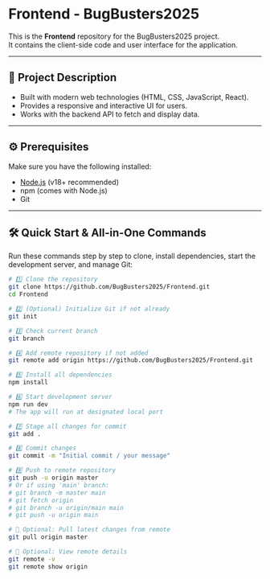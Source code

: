 # Frontend - BugBusters2025

This is the **Frontend** repository for the BugBusters2025 project.  
It contains the client-side code and user interface for the application.

---

## 🔹 Project Description

- Built with modern web technologies (HTML, CSS, JavaScript, React).  
- Provides a responsive and interactive UI for users.  
- Works with the backend API to fetch and display data.  

---

## ⚙️ Prerequisites

Make sure you have the following installed:

- [Node.js](https://nodejs.org/) (v18+ recommended)  
- npm (comes with Node.js)  
- Git  

---

## 🛠️ Quick Start & All-in-One Commands

Run these commands step by step to clone, install dependencies, start the development server, and manage Git:

```bash
# 1️⃣ Clone the repository
git clone https://github.com/BugBusters2025/Frontend.git
cd Frontend

# 2️⃣ (Optional) Initialize Git if not already
git init

# 3️⃣ Check current branch
git branch

# 4️⃣ Add remote repository if not added
git remote add origin https://github.com/BugBusters2025/Frontend.git

# 5️⃣ Install all dependencies
npm install

# 6️⃣ Start development server
npm run dev
# The app will run at designated local port

# 7️⃣ Stage all changes for commit
git add .

# 8️⃣ Commit changes
git commit -m "Initial commit / your message"

# 9️⃣ Push to remote repository
git push -u origin master
# Or if using 'main' branch:
# git branch -m master main
# git fetch origin
# git branch -u origin/main main
# git push -u origin main

# 🔹 Optional: Pull latest changes from remote
git pull origin master

# 🔹 Optional: View remote details
git remote -v
git remote show origin

